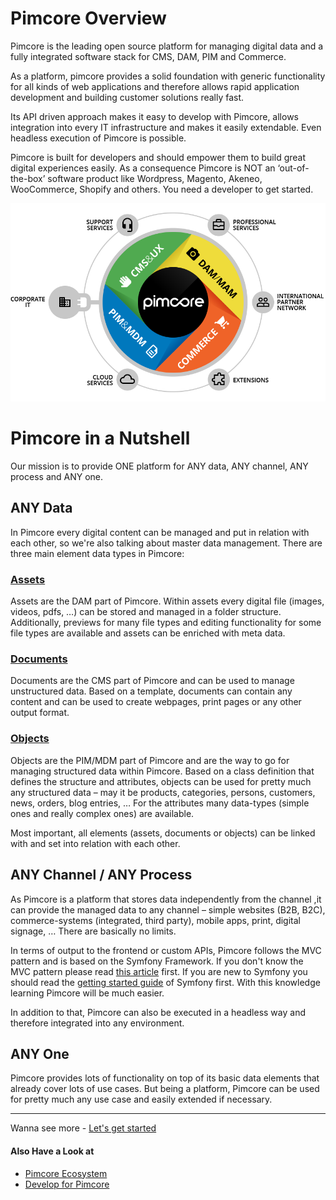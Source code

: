 # Pimcore Overview
Pimcore is the leading open source platform for managing digital data and a fully integrated software stack for CMS, DAM, PIM 
and Commerce. 

As a platform, pimcore provides a solid foundation with generic functionality for all kinds of web applications and therefore 
allows rapid application development and building customer solutions really fast. 

Its API driven approach makes it easy to develop with Pimcore, allows integration into every IT infrastructure and makes it 
easily extendable. Even headless execution of Pimcore is possible. 

Pimcore is built for developers and should empower them to build great digital experiences easily. As a consequence Pimcore 
is NOT an ‘out-of-the-box’ software product like Wordpress, Magento, Akeneo, WooCommerce, Shopify and others. You need a developer to get started. 

![Pimcore](../img/pimcore_basis.png)


# Pimcore in a Nutshell
Our mission is to provide ONE platform for ANY data, ANY channel, ANY process and ANY one. 


## ANY Data 
In Pimcore every digital content can be managed and put in relation with each other, so we're also talking about master data management. 
There are three main element data types in Pimcore:

### [Assets](../04_Assets/README.md)
Assets are the DAM part of Pimcore. Within assets every digital file (images, videos, pdfs, …) can be stored and managed in 
a folder structure. Additionally, previews for many file types and editing functionality for some file types are available and 
assets can be enriched with meta data. 


### [Documents](../03_Documents/README.md)
Documents are the CMS part of Pimcore and can be used to manage unstructured data. Based on a template, documents can contain 
any content and can be used to create webpages, print pages or any other output format. 


### [Objects](../05_Objects/README.md)
Objects are the PIM/MDM part of Pimcore and are the way to go for managing structured data within Pimcore. Based on a class 
definition that defines the structure and attributes, objects can be used for pretty much any structured data – may it be products, 
categories, persons, customers, news, orders, blog entries, … For the attributes many data-types (simple ones and really 
complex ones) are available.  


Most important, all elements (assets, documents or objects) can be linked with and set into relation with each other.


## ANY Channel / ANY Process
As Pimcore is a platform that stores data independently from the channel ,it can provide the managed data to any channel – simple 
websites (B2B, B2C), commerce-systems (integrated, third party), mobile apps, print, digital signage, … There are basically no limits. 

In terms of output to the frontend or custom APIs, Pimcore follows the MVC pattern and is based on the Symfony Framework. 
 If you don't know the MVC pattern please read [this article](http://en.wikipedia.org/wiki/Model%E2%80%93view%E2%80%93controller) 
 first.
If you are new to Symfony you should read the [getting started guide](http://symfony.com/doc/current/) of Symfony first. With this 
knowledge learning Pimcore will be much easier.

In addition to that, Pimcore can also be executed in a headless way and therefore integrated into any environment. 


## ANY One 
Pimcore provides lots of functionality on top of its basic data elements that already cover lots of use cases. 
But being a platform, Pimcore can be used for pretty much any use case and easily extended if necessary. 


-----
Wanna see more - [Let's get started](../01_Getting_Started/00_Installation.md)

#### Also Have a Look at 
* [Pimcore Ecosystem](./00_Pimcore_Ecosystem.md)
* [Develop for Pimcore](./01_Develop_for_Pimcore.md)
